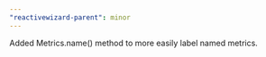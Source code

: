 ```yaml
---
"reactivewizard-parent": minor
---
```


Added Metrics.name() method to more easily label named metrics.
